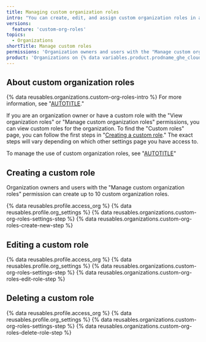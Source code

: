 ```yaml
---
title: Managing custom organization roles
intro: "You can create, edit, and assign custom organization roles in an organization's settings."
versions:
  feature: 'custom-org-roles'
topics:
  - Organizations
shortTitle: Manage custom roles
permissions: 'Organization owners and users with the "Manage custom organization roles" permission'
product: 'Organizations on {% data variables.product.prodname_ghe_cloud %}{% ifversion ghes %} and {% data variables.product.prodname_ghe_server %}{% endif %}'
---
```


## About custom organization roles

{% data reusables.organizations.custom-org-roles-intro %} For more information, see "[AUTOTITLE](/organizations/managing-peoples-access-to-your-organization-with-roles/about-custom-organization-roles)."

If you are an organization owner or have a custom role with the "View organization roles" or "Manage custom organization roles" permissions, you can view custom roles for the organization. To find the "Custom roles" page, you can follow the first steps in "[Creating a custom role](#creating-a-custom-role)." The exact steps will vary depending on which other settings page you have access to.

To manage the use of custom organization roles, see "[AUTOTITLE](/organizations/managing-peoples-access-to-your-organization-with-roles/using-organization-roles)"

## Creating a custom role

Organization owners and users with the "Manage custom organization roles" permission can create up to 10 custom organization roles.

{% data reusables.profile.access_org %}
{% data reusables.profile.org_settings %}
{% data reusables.organizations.custom-org-roles-settings-step %}
{% data reusables.organizations.custom-org-roles-create-new-step %}

## Editing a custom role

{% data reusables.profile.access_org %}
{% data reusables.profile.org_settings %}
{% data reusables.organizations.custom-org-roles-settings-step %}
{% data reusables.organizations.custom-org-roles-edit-role-step %}

## Deleting a custom role

{% data reusables.profile.access_org %}
{% data reusables.profile.org_settings %}
{% data reusables.organizations.custom-org-roles-settings-step %}
{% data reusables.organizations.custom-org-roles-delete-role-step %}
